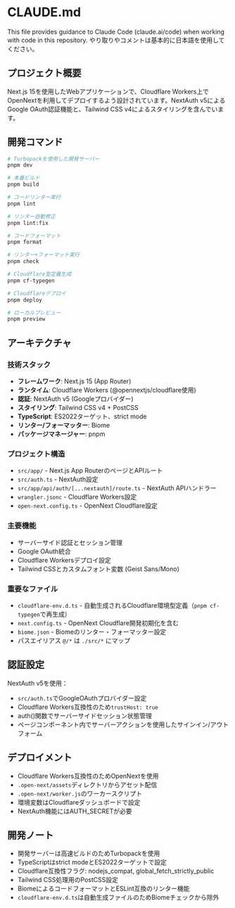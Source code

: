 # CLAUDE.md

This file provides guidance to Claude Code (claude.ai/code) when working with code in this repository.
やり取りやコメントは基本的に日本語を使用してください。

## プロジェクト概要

Next.js 15を使用したWebアプリケーションで、Cloudflare Workers上でOpenNextを利用してデプロイするよう設計されています。NextAuth v5によるGoogle OAuth認証機能と、Tailwind CSS v4によるスタイリングを含んでいます。

## 開発コマンド

```bash
# Turbopackを使用した開発サーバー
pnpm dev

# 本番ビルド
pnpm build

# コードリンター実行
pnpm lint

# リンター自動修正
pnpm lint:fix

# コードフォーマット
pnpm format

# リンター+フォーマット実行
pnpm check

# Cloudflare型定義生成
pnpm cf-typegen

# Cloudflareデプロイ
pnpm deploy

# ローカルプレビュー
pnpm preview
```

## アーキテクチャ

### 技術スタック
- **フレームワーク**: Next.js 15 (App Router)
- **ランタイム**: Cloudflare Workers (@opennextjs/cloudflare使用)
- **認証**: NextAuth v5 (Googleプロバイダー)
- **スタイリング**: Tailwind CSS v4 + PostCSS
- **TypeScript**: ES2022ターゲット、strict mode
- **リンター/フォーマッター**: Biome
- **パッケージマネージャー**: pnpm

### プロジェクト構造
- `src/app/` - Next.js App RouterのページとAPIルート
- `src/auth.ts` - NextAuth設定
- `src/app/api/auth/[...nextauth]/route.ts` - NextAuth APIハンドラー
- `wrangler.jsonc` - Cloudflare Workers設定
- `open-next.config.ts` - OpenNext Cloudflare設定

### 主要機能
- サーバーサイド認証とセッション管理
- Google OAuth統合
- Cloudflare Workersデプロイ設定
- Tailwind CSSとカスタムフォント変数 (Geist Sans/Mono)

### 重要なファイル
- `cloudflare-env.d.ts` - 自動生成されるCloudflare環境型定義（`pnpm cf-typegen`で再生成）
- `next.config.ts` - OpenNext Cloudflare開発初期化を含む
- `biome.json` - Biomeのリンター・フォーマッター設定
- パスエイリアス `@/*` は `./src/*` にマップ

## 認証設定

NextAuth v5を使用：
- `src/auth.ts`でGoogleOAuthプロバイダー設定
- Cloudflare Workers互換性のため`trustHost: true`
- auth()関数でサーバーサイドセッション状態管理
- ページコンポーネント内でサーバーアクションを使用したサインイン/アウトフォーム

## デプロイメント

- Cloudflare Workers互換性のためOpenNextを使用
- `.open-next/assets`ディレクトリからアセット配信
- `.open-next/worker.js`のワーカースクリプト
- 環境変数はCloudflareダッシュボードで設定
- NextAuth機能にはAUTH_SECRETが必要

## 開発ノート

- 開発サーバーは高速ビルドのためTurbopackを使用
- TypeScriptはstrict modeとES2022ターゲットで設定
- Cloudflare互換性フラグ: nodejs_compat, global_fetch_strictly_public
- Tailwind CSS処理用のPostCSS設定
- BiomeによるコードフォーマットとESLint互換のリンター機能
- `cloudflare-env.d.ts`は自動生成ファイルのためBiomeチェックから除外